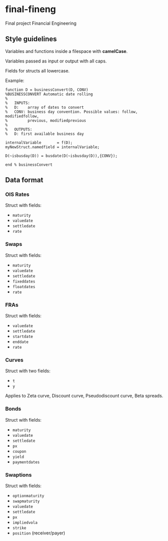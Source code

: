 # final-fineng
Final project Financial Engineering

## Style guidelines

Variables and functions inside a filespace with **camelCase**.

Variables passed as input or output with all caps.

Fields for structs all lowercase.

Example:

```
function D = businessConvert(D, CONV)
%BUSINESSCONVERT Automatic date rolling
%
%   INPUTS:
%   D:    array of dates to convert
%   CONV: business day convention. Possible values: follow, modifiedfollow,
%         previous, modifiedprevious
%
%   OUTPUTS:
%   D: first available business day

internalVariable       = f(D);
myNewStruct.namedfield = internalVariable;

D(~isbusday(D)) = busdate(D(~isbusday(D)),{CONV});

end % businessConvert
```

## Data format

### OIS Rates

Struct with fields:

* `maturity`
* `valuedate`
* `settledate`
* `rate`

### Swaps

Struct with fields:

* `maturity`
* `valuedate`
* `settledate`
* `fixeddates`
* `floatdates`
* `rate`

### FRAs

Struct with fields:

* `valuedate`
* `settledate`
* `startdate`
* `enddate`
* `rate`

### Curves

Struct with two fields:

* `t`
* `y`

Applies to Zeta curve, Discount curve, Pseudodiscount curve, Beta spreads.

### Bonds

Struct with fields:

* `maturity`
* `valuedate`
* `settledate`
* `px`
* `coupon`
* `yield`
* `paymentdates`

### Swaptions

Struct with fields:

* `optionmaturity`
* `swapmaturity`
* `valuedate`
* `settledate`
* `px`
* `impliedvola`
* `strike`
* `position` (receiver/payer)
